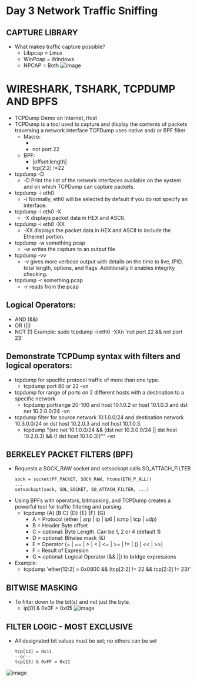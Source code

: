 # Day 3 Network Traffic Sniffing 

## CAPTURE LIBRARY
- What makes traffic capture possible?
  - Libpcap = Linux 
  - WinPcap = Windows
  - NPCAP = Both
![image](https://github.com/TJClarke58/Networking.md/assets/140441047/c5d12c60-0143-4650-ad99-47f2463ebccc)

# WIRESHARK, TSHARK, TCPDUMP AND BPFS
- TCPDump Demo on Internet_Host
- TCPDump is a tool used to capture and display the contents of packets traversing a network interface TCPDump uses native and/ or BPF filter
  - Macro:
    - <macro> <value>
    - not port 22
  - BPF:
    - <protocol header> [offset:length] <relation> <value>
    - tcp[2:2] !=22
- tcpdump -D
  - -D Print the list of the network interfaces available on the system and on which TCPDump can capture packets.
- tcpdump -i eth0
  - -i Normally, eth0 will be selected by default if you do not specify an interface.
- tcpdump -i eth0 -X
  - -X displays packet data in HEX and ASCII.
- tcpdump -i eth0 -XX
  - -XX displays the packet data in HEX and ASCII to include the Ethernet portion.
- tcpdump -w something.pcap
  - -w writes the capture to an output file
- tcpdump -vv
  - -v gives more verbose output with details on the time to live, IPID, total length, options, and flags. Additionally it enables integrity checking.
- tcpdump -r something.pcap
  - -r reads from the pcap

## Logical Operators:
- AND (&&)
- OR (||)
- NOT (!)
Example: sudo tcpdump -i eth0 -XXn 'not port 22 && not port 23'

## Demonstrate TCPDump syntax with filters and logical operators:
- tcpdump for specific protocol traffic of more than one type.
  - tcpdump port 80 or 22 -vn
- tcpdump for range of ports on 2 different hosts with a destination to a specific network
  - tcpdump portrange 20-100 and host 10.1.0.2 or host 10.1.0.3 and dst net 10.2.0.0/24 -vn
- tcpdump filter for source network 10.1.0.0/24 and destination network 10.3.0.0/24 or dst host 10.2.0.3 and not host 10.1.0.3.
  - tcpdump "(src net 10.1.0.0/24  && (dst net 10.3.0.0/24 || dst host 10.2.0.3) && (! dst host 10.1.0.3))"" -vn

## BERKELEY PACKET FILTERS (BPF)
- Requests a SOCK_RAW socket and setsockopt calls SO_ATTACH_FILTER
  ```
  sock = socket(PF_PACKET, SOCK_RAW, htons(ETH_P_ALL))
  ...
  setsockopt(sock, SOL_SOCKET, SO_ATTACH_FILTER, ...)
  ```
- Using BPFs with operators, bitmasking, and TCPDump creates a powerful tool for traffic filtering and parsing.
  - tcpdump {A} [B:C] {D} {E} {F} {G}
    - A = Protocol (ether | arp | ip | ip6 | icmp | tcp | udp)
    - B = Header Byte offset
    - C = optional: Byte Length. Can be 1, 2 or 4 (default 1)
    - D = optional: Bitwise mask (&)
    - E = Operator (= | == | > | < | <= | >= | != | () | << | >>)
    - F = Result of Expresion
    - G = optional: Logical Operator (&& ||) to bridge expressions
- Example:
  - tcpdump 'ether[12:2] = 0x0800 && (tcp[2:2] != 22 && tcp[2:2] != 23)'
 
## BITWISE MASKING
- To filter down to the bit(s) and not just the byte.
  - ip[0] & 0x0F > 0x05
![image](https://github.com/TJClarke58/Networking.md/assets/140441047/1137d1e6-13c2-4a94-8698-06c3f5573c88)

## FILTER LOGIC - MOST EXCLUSIVE
- All designated bit values must be set; no others can be set
  ```
  tcp[13] = 0x11
  --or--
  tcp[13] & 0xFF = 0x11
  ```
![image](https://github.com/TJClarke58/Networking.md/assets/140441047/4ece6bb1-1134-4acc-88ef-28a6ccb17251)

